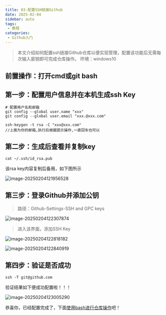 ```yaml
---
title: 03-配置SSH链接Github
date: 2025-02-04
sidebar: auto
tags:
 - 教程
categories: 
 - Github入门
---
```


> 本文介绍如何配置ssh链接Github仓库以便实现管理，配置该功能后无需每次输入密钥即可完成仓库操作。
> 环境：windows10

## 前置操作：打开cmd或git bash

## 第一步：配置用户信息并在本机生成ssh Key

```shell
# 配置用户名和邮箱
git config --global user.name "xxx"
git config --global user.email "xxx.@xxx.com"
```

```shell
ssh-keygen -t rsa -C "xxx@xxx.com"
//上面为你的邮箱,执行后根据提示操作,一直回车也可以
```

## 第二步：生成后查看并复制key

```shell
cat ~/.ssh/id_rsa.pub
```

该rsa key内容复制后备用，如下图所示

![image-20250204121956528](http://cdn.cookcode.xyz/img/blog/image-20250204121956528.png)

## 第三步：登录Github并添加公钥

> 路径：Github-Settings-SSH and GPC keys

![image-20250204122307874](http://cdn.cookcode.xyz/img/blog/image-20250204122307874.png)

> 进入该界面，添加SSH Key

![image-20250204122818182](http://cdn.cookcode.xyz/img/blog/image-20250204122818182.png)

![image-20250204122840919](http://cdn.cookcode.xyz/img/blog/image-20250204122840919.png)

## 第四步：验证是否成功

```shell
ssh -T git@github.com
```

验证结果如下便成功配置啦！！！

![image-20250204123005290](http://cdn.cookcode.xyz/img/blog/image-20250204123005290.png)

恭喜你，已经配置完成了，下面[使用bash进行仓库操作](./04-拉取和上传到Github仓库)吧！
